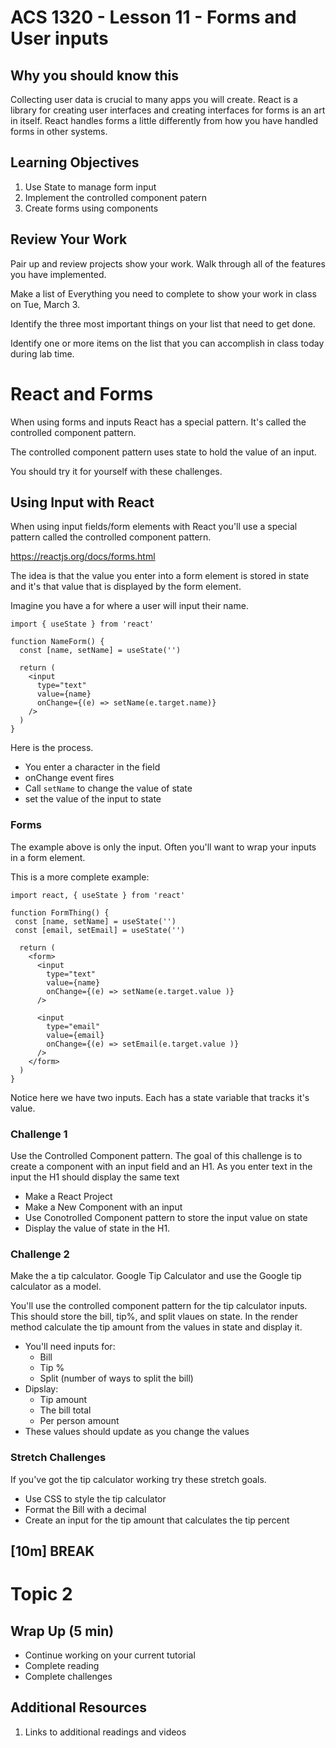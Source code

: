 <!-- .slide: data-background="./Images/header.svg" data-background-repeat="none" data-background-size="40% 40%" data-background-position="center 10%" class="header" -->
# ACS 1320 - Lesson 11 - Forms and User inputs

<!-- Put a link to the slides so that students can find them -->

<!-- ➡️ [**Slides**](/Syllabus-Template/Slides/Lesson1.html ':ignore') -->

<!-- > -->

## Why you should know this

Collecting user data is crucial to many apps you will create. React is a library for creating user interfaces and creating interfaces for forms is an art in itself. React handles forms a little differently from how you have handled forms in other systems. 

<!-- > -->

## Learning Objectives

1. Use State to manage form input
1. Implement the controlled component patern
1. Create forms using components

<!-- > -->

## Review Your Work

Pair up and review projects show your work. Walk through all of the features you have implemented.

Make a list of Everything you need to complete to show your work in class on Tue, March 3.

Identify the three most important things on your list that need to get done.

Identify one or more items on the list that you can accomplish in class today during lab time.

<!-- > -->

# React and Forms

When using forms and inputs React has a special pattern. It's called the controlled component pattern. 

<!-- > -->

The controlled component pattern uses state to hold the value of an input. 

You should try it for yourself with these challenges. 

<!-- > -->

## Using Input with React

<!-- > -->

When using input fields/form elements with React you'll use a special pattern called the controlled component pattern. 

https://reactjs.org/docs/forms.html

<!-- > -->

The idea is that the value you enter into a form element is stored in state and it's that value that is displayed by the form element. 

<!-- > -->

Imagine you have a for where a user will input their name.

```JS 
import { useState } from 'react'

function NameForm() {
  const [name, setName] = useState('')

  return (
    <input 
      type="text"
      value={name}
      onChange={(e) => setName(e.target.name)}
    />
  )
}
```

<!-- > -->

Here is the process. 

- You enter a character in the field
- onChange event fires
- Call `setName` to change the value of state
- set the value of the input to state

<!-- > -->

### Forms 

<!-- > -->

The example above is only the input. Often you'll want to wrap your inputs in a form element. 

<!-- > -->

This is a more complete example: 

```JS
import react, { useState } from 'react'

function FormThing() {
 const [name, setName] = useState('')
 const [email, setEmail] = useState('')

  return (
    <form>
      <input 
        type="text"
        value={name}
        onChange={(e) => setName(e.target.value )}
      />

      <input 
        type="email"
        value={email}
        onChange={(e) => setEmail(e.target.value )}
      />
    </form>
  )
}
```

Notice here we have two inputs. Each has a state variable that tracks it's value. 

<!-- > -->

### Challenge 1

<!-- > -->

Use the Controlled Component pattern. The goal of this challenge is to create a component with an input field and an H1. As you enter text in the input the H1 should display the same text

- Make a React Project
- Make a New Component with an input
- Use Conotrolled Component pattern to store the input value on state
- Display the value of state in the H1. 

<!-- > -->

### Challenge 2

<!-- > -->

Make the a tip calculator. Google Tip Calculator and use the Google tip calculator as a model.

<!-- > -->

You'll use the controlled component pattern for the tip calculator inputs. This should store the bill, tip%, and split vlaues on state. In the render method calculate the tip amount from the values in state and display it. 

- You'll need inputs for: 
  - Bill
  - Tip %
  - Split (number of ways to split the bill)
- Dipslay: 
  - Tip amount
  - The bill total 
  - Per person amount
- These values should update as you change the values

### Stretch Challenges

If you've got the tip calculator working try these stretch goals. 

- Use CSS to style the tip calculator
- Format the Bill with a decimal
- Create an input for the tip amount that calculates the tip percent

<!-- .slide: data-background="#087CB8" -->
## [**10m**] BREAK

<!-- > -->

# Topic 2

<!-- > -->

## Wrap Up (5 min)

- Continue working on your current tutorial
- Complete reading
- Complete challenges

<!-- > -->

## Additional Resources

1. Links to additional readings and videos

<!-- > -->

<!-- ## Minute-by-Minute

| **Elapsed** | **Time** | **Activity** |
| ----------- | -------- | ------------ |
| 0:00 | 0:05 | [Why you should know this](#why-you-should-know-this) |
| 0:05 | 0:15 | [Learning Objectives](#learning-objectives) |
| 0:20 | 0:30 | In Class Activity I |
| 0:50 | 0:10 | BREAK |
| 1:00 | 0:45 | In Class Activity II |
| 1:45 | 0:05 | Wrap up review objectives | -->